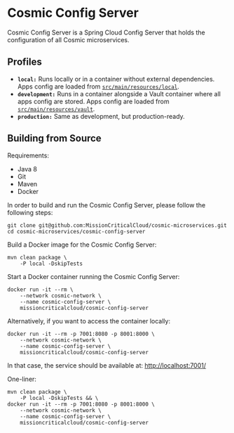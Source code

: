# Cosmic Config Server

Cosmic Config Server is a Spring Cloud Config Server that holds the configuration of all Cosmic microservices.

## Profiles

- **`local:`** Runs locally or in a container without external dependencies.
    Apps config are loaded from [`src/main/resources/local`](src/main/resources/local).
- **`development:`** Runs in a container alongside a Vault container where all apps config are stored.
    Apps config are loaded from [`src/main/resources/vault`](src/main/resources/vault).
- **`production:`** Same as development, but production-ready.

## Building from Source

Requirements:
- Java 8
- Git
- Maven
- Docker

In order to build and run the Cosmic Config Server, please follow the following steps:

    git clone git@github.com:MissionCriticalCloud/cosmic-microservices.git
    cd cosmic-microservices/cosmic-config-server

Build a Docker image for the Cosmic Config Server:

    mvn clean package \
        -P local -DskipTests

Start a Docker container running the Cosmic Config Server:

    docker run -it --rm \
        --network cosmic-network \
        --name cosmic-config-server \
        missioncriticalcloud/cosmic-config-server

Alternatively, if you want to access the container locally:

    docker run -it --rm -p 7001:8080 -p 8001:8000 \
        --network cosmic-network \
        --name cosmic-config-server \
        missioncriticalcloud/cosmic-config-server

In that case, the service should be available at: [http://localhost:7001/](http://localhost:7001/)

One-liner:

    mvn clean package \
        -P local -DskipTests && \
    docker run -it --rm -p 7001:8080 -p 8001:8000 \
        --network cosmic-network \
        --name cosmic-config-server \
        missioncriticalcloud/cosmic-config-server
